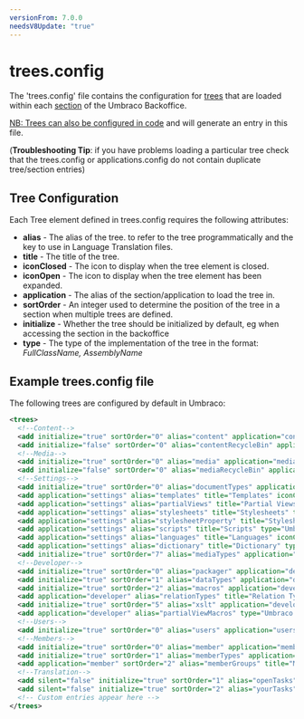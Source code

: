 ```yaml
---
versionFrom: 7.0.0
needsV8Update: "true"
---
```


# trees.config

The 'trees.config' file contains the configuration for [trees](../../../Extending/Section-Trees/trees.md) that are loaded within each [section](../../../Extending/Section-Trees/sections.md) of the Umbraco Backoffice.

[NB: Trees can also be configured in code](../../../Extending/Section-Trees/trees-v7#creating-trees) and will generate an entry in this file.

(**Troubleshooting Tip**: if you have problems loading a particular tree check that the trees.config or applications.config do not contain duplicate tree/section entries)

## Tree Configuration

Each Tree element defined in trees.config requires the following attributes:

* **alias** - The alias of the tree. to refer to the tree programmatically and the key to use in Language Translation files.
* **title** - The title of the tree.
* **iconClosed** - The icon to display when the tree element is closed.
* **iconOpen** - The icon to display when the tree element has been expanded.
* **application** - The alias of the section/application to load the tree in.
* **sortOrder** - An integer used to determine the position of the tree in a section when multiple trees are defined.
* **initialize** - Whether the tree should be initialized by default, eg when accessing the section in the backoffice
* **type** - The type of the implementation of the tree in the format: *FullClassName, AssemblyName*


## Example trees.config file

The following trees are configured by default in Umbraco:

```xml
<trees>
  <!--Content-->
  <add initialize="true" sortOrder="0" alias="content" application="content" title="Content" iconClosed="icon-folder" iconOpen="icon-folder" type="Umbraco.Web.Trees.ContentTreeController, umbraco" />
  <add initialize="false" sortOrder="0" alias="contentRecycleBin" application="content" title="Recycle Bin" iconClosed="icon-folder" iconOpen="icon-folder" type="umbraco.cms.presentation.Trees.ContentRecycleBin, umbraco" />
  <!--Media-->
  <add initialize="true" sortOrder="0" alias="media" application="media" title="Media" iconClosed="icon-folder" iconOpen="icon-folder" type="Umbraco.Web.Trees.MediaTreeController, umbraco" />
  <add initialize="false" sortOrder="0" alias="mediaRecycleBin" application="media" title="Recycle Bin" iconClosed="icon-folder" iconOpen="icon-folder" type="umbraco.cms.presentation.Trees.MediaRecycleBin, umbraco" />
  <!--Settings-->
  <add initialize="true" sortOrder="0" alias="documentTypes" application="settings" title="Document Types" iconClosed="icon-folder" iconOpen="icon-folder-open" type="Umbraco.Web.Trees.ContentTypeTreeController, umbraco" />
  <add application="settings" alias="templates" title="Templates" iconClosed="icon-folder" iconOpen="icon-folder-open" type="Umbraco.Web.Trees.TemplatesTreeController, umbraco" initialize="true" sortOrder="1" />
  <add application="settings" alias="partialViews" title="Partial Views" silent="false" initialize="true" iconClosed="icon-folder" iconOpen="icon-folder" type="Umbraco.Web.Trees.PartialViewsTreeController, umbraco" sortOrder="2" />
  <add application="settings" alias="stylesheets" title="Stylesheets" type="umbraco.loadStylesheets, umbraco" iconClosed="icon-folder" iconOpen="icon-folder" sortOrder="3" />
  <add application="settings" alias="stylesheetProperty" title="Stylesheet Property" type="umbraco.loadStylesheetProperty, umbraco" iconClosed="" iconOpen="" initialize="false" sortOrder="0" />
  <add application="settings" alias="scripts" title="Scripts" type="Umbraco.Web.Trees.ScriptTreeController, umbraco" iconClosed="icon-folder" iconOpen="icon-folder" sortOrder="4" />
  <add application="settings" alias="languages" title="Languages" iconClosed="icon-folder" iconOpen="icon-folder-open" type="Umbraco.Web.Trees.LanguageTreeController, umbraco" sortOrder="5" />
  <add application="settings" alias="dictionary" title="Dictionary" type="umbraco.loadDictionary, umbraco" iconClosed="icon-folder" iconOpen="icon-folder" sortOrder="6" />
  <add initialize="true" sortOrder="7" alias="mediaTypes" application="settings" title="Media Types" iconClosed="icon-folder" iconOpen="icon-folder-open" type="Umbraco.Web.Trees.MediaTypeTreeController, umbraco" />
  <!--Developer-->
  <add initialize="true" sortOrder="0" alias="packager" application="developer" iconClosed="icon-folder" iconOpen="icon-folder-open" type="Umbraco.Web.Trees.PackagesTreeController, umbraco" />
  <add initialize="true" sortOrder="1" alias="dataTypes" application="developer" title="Data Types" iconClosed="icon-folder" iconOpen="icon-folder" type="Umbraco.Web.Trees.DataTypeTreeController, umbraco" />
  <add initialize="true" sortOrder="2" alias="macros" application="developer" iconClosed="icon-folder" iconOpen="icon-folder-open" type="Umbraco.Web.Trees.MacroTreeController, umbraco" />
  <add application="developer" alias="relationTypes" title="Relation Types" type="umbraco.loadRelationTypes, umbraco" iconClosed="icon-folder" iconOpen="icon-folder" sortOrder="4" />
  <add initialize="true" sortOrder="5" alias="xslt" application="developer" iconClosed="icon-folder" iconOpen="icon-folder-open" type="Umbraco.Web.Trees.XsltTreeController, umbraco" />
  <add application="developer" alias="partialViewMacros" type="Umbraco.Web.Trees.PartialViewMacrosTreeController, umbraco" silent="false" initialize="true" sortOrder="6" title="Partial View Macro Files" iconClosed="icon-folder" iconOpen="icon-folder" />
  <!--Users-->
  <add initialize="true" sortOrder="0" alias="users" application="users" iconClosed="icon-folder" iconOpen="icon-folder-open" type="Umbraco.Web.Trees.UserTreeController, umbraco" />
  <!--Members-->
  <add initialize="true" sortOrder="0" alias="member" application="member" title="Members" iconClosed="icon-folder" iconOpen="icon-folder-open" type="Umbraco.Web.Trees.MemberTreeController, umbraco" />
  <add initialize="true" sortOrder="1" alias="memberTypes" application="member" title="Member Types" iconClosed="icon-folder" iconOpen="icon-folder-open" type="Umbraco.Web.Trees.MemberTypeTreeController, umbraco" />
  <add application="member" sortOrder="2" alias="memberGroups" title="Member Groups" type="umbraco.loadMemberGroups, umbraco" iconClosed="icon-folder" iconOpen="icon-folder" />
  <!--Translation-->
  <add silent="false" initialize="true" sortOrder="1" alias="openTasks" application="translation" title="Tasks assigned to you" iconClosed="icon-folder" iconOpen="icon-folder" type="umbraco.loadOpenTasks, umbraco" />
  <add silent="false" initialize="true" sortOrder="2" alias="yourTasks" application="translation" title="Tasks created by you" iconClosed="icon-folder" iconOpen="icon-folder" type="umbraco.loadYourTasks, umbraco" />
  <!-- Custom entries appear here -->
</trees>
```
